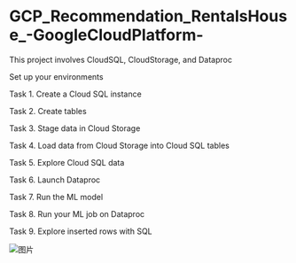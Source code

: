 # GCP_Recommendation_RentalsHouse_-GoogleCloudPlatform-

This project involves CloudSQL, CloudStorage, and Dataproc

Set up your environments

Task 1. Create a Cloud SQL instance

Task 2. Create tables

Task 3. Stage data in Cloud Storage

Task 4. Load data from Cloud Storage into Cloud SQL tables

Task 5. Explore Cloud SQL data

Task 6. Launch Dataproc

Task 7. Run the ML model

Task 8. Run your ML job on Dataproc

Task 9. Explore inserted rows with SQL

![图片](https://user-images.githubusercontent.com/71955877/156537912-4bec385c-33b6-441c-82d2-abb1f284a778.png)
